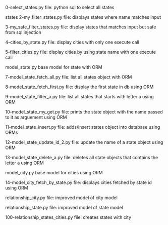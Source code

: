 0-select_states.py file: python sql to select all states

states
2-my_filter_states.py file: displays states where name matches input

3-my_safe_filter_states.py file: display states that matches input but safe from sql injection

4-cities_by_state.py file: display cities with only one execute call

5-filter_cities.py file: display cities by using state name with one execute call

model_state.py base model for state with ORM

7-model_state_fetch_all.py file: list all states object with ORM

8-model_state_fetch_first.py file: display the first state in db using ORM

9-model_state_filter_a.py file: list all states that starts with letter a using ORM

10-model_state_my_get.py file: prints the state object with the name passed to it as arguement using ORM

11-model_state_insert.py file: adds/insert states object into database using ORMs

12-model_state_update_id_2.py file: update the name of a state object using ORM

13-model_state_delete_a.py file: deletes all state objects that contains the letter a using ORM

model_city.py base model for cities using ORM

14-model_city_fetch_by_state.py file: displays cities fetched by state id using ORM

relationship_city.py file: improved model of city model

relationship_state.py file: improved model of state model

100-relationship_states_cities.py file: creates states with city